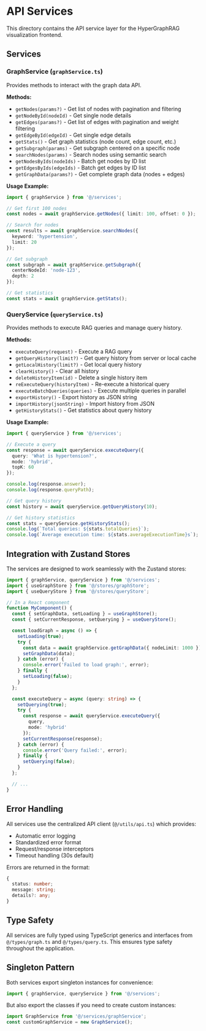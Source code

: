 # API Services

This directory contains the API service layer for the HyperGraphRAG visualization frontend.

## Services

### GraphService (`graphService.ts`)

Provides methods to interact with the graph data API.

**Methods:**
- `getNodes(params?)` - Get list of nodes with pagination and filtering
- `getNodeById(nodeId)` - Get single node details
- `getEdges(params?)` - Get list of edges with pagination and weight filtering
- `getEdgeById(edgeId)` - Get single edge details
- `getStats()` - Get graph statistics (node count, edge count, etc.)
- `getSubgraph(params)` - Get subgraph centered on a specific node
- `searchNodes(params)` - Search nodes using semantic search
- `getNodesByIds(nodeIds)` - Batch get nodes by ID list
- `getEdgesByIds(edgeIds)` - Batch get edges by ID list
- `getGraphData(params?)` - Get complete graph data (nodes + edges)

**Usage Example:**
```typescript
import { graphService } from '@/services';

// Get first 100 nodes
const nodes = await graphService.getNodes({ limit: 100, offset: 0 });

// Search for nodes
const results = await graphService.searchNodes({ 
  keyword: 'hypertension', 
  limit: 20 
});

// Get subgraph
const subgraph = await graphService.getSubgraph({
  centerNodeId: 'node-123',
  depth: 2
});

// Get statistics
const stats = await graphService.getStats();
```

### QueryService (`queryService.ts`)

Provides methods to execute RAG queries and manage query history.

**Methods:**
- `executeQuery(request)` - Execute a RAG query
- `getQueryHistory(limit?)` - Get query history from server or local cache
- `getLocalHistory(limit?)` - Get local query history
- `clearHistory()` - Clear all history
- `deleteHistoryItem(id)` - Delete a single history item
- `reExecuteQuery(historyItem)` - Re-execute a historical query
- `executeBatchQueries(queries)` - Execute multiple queries in parallel
- `exportHistory()` - Export history as JSON string
- `importHistory(jsonString)` - Import history from JSON
- `getHistoryStats()` - Get statistics about query history

**Usage Example:**
```typescript
import { queryService } from '@/services';

// Execute a query
const response = await queryService.executeQuery({
  query: 'What is hypertension?',
  mode: 'hybrid',
  topK: 60
});

console.log(response.answer);
console.log(response.queryPath);

// Get query history
const history = await queryService.getQueryHistory(10);

// Get history statistics
const stats = queryService.getHistoryStats();
console.log(`Total queries: ${stats.totalQueries}`);
console.log(`Average execution time: ${stats.averageExecutionTime}s`);
```

## Integration with Zustand Stores

The services are designed to work seamlessly with the Zustand stores:

```typescript
import { graphService, queryService } from '@/services';
import { useGraphStore } from '@/stores/graphStore';
import { useQueryStore } from '@/stores/queryStore';

// In a React component
function MyComponent() {
  const { setGraphData, setLoading } = useGraphStore();
  const { setCurrentResponse, setQuerying } = useQueryStore();

  const loadGraph = async () => {
    setLoading(true);
    try {
      const data = await graphService.getGraphData({ nodeLimit: 1000 });
      setGraphData(data);
    } catch (error) {
      console.error('Failed to load graph:', error);
    } finally {
      setLoading(false);
    }
  };

  const executeQuery = async (query: string) => {
    setQuerying(true);
    try {
      const response = await queryService.executeQuery({
        query,
        mode: 'hybrid'
      });
      setCurrentResponse(response);
    } catch (error) {
      console.error('Query failed:', error);
    } finally {
      setQuerying(false);
    }
  };

  // ...
}
```

## Error Handling

All services use the centralized API client (`@/utils/api.ts`) which provides:
- Automatic error logging
- Standardized error format
- Request/response interceptors
- Timeout handling (30s default)

Errors are returned in the format:
```typescript
{
  status: number;
  message: string;
  details?: any;
}
```

## Type Safety

All services are fully typed using TypeScript generics and interfaces from `@/types/graph.ts` and `@/types/query.ts`. This ensures type safety throughout the application.

## Singleton Pattern

Both services export singleton instances for convenience:
```typescript
import { graphService, queryService } from '@/services';
```

But also export the classes if you need to create custom instances:
```typescript
import GraphService from '@/services/graphService';
const customGraphService = new GraphService();
```
